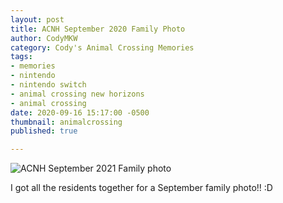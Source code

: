 ```yaml
---
layout: post
title: ACNH September 2020 Family Photo
author: CodyMKW
category: Cody's Animal Crossing Memories
tags:
- memories
- nintendo
- nintendo switch
- animal crossing new horizons
- animal crossing
date: 2020-09-16 15:17:00 -0500
thumbnail: animalcrossing
published: true

---
```

![ACNH September 2021 Family photo](https://pbs.twimg.com/media/EiDeAYYUYAUSjBC?format=jpg&name=large)

I got all the residents together for a September family photo!! :D
